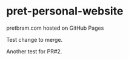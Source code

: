 # pret-personal-website
pretbram.com hosted on GitHub Pages

Test change to merge. 

Another test for PR#2. 
